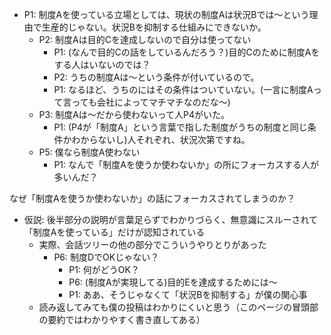 
- P1: 制度Aを使っている立場としては、現状の制度Aは状況Bでは〜という理由で生産的じゃない。状況Bを抑制する仕組みにできないか。
    - P2: 制度Aは目的Cを達成しないので自分は使ってない
        - P1: (なんで目的Cの話をしているんだろう？)目的Cのために制度Aをする人はいないのでは？
        - P2: うちの制度Aは〜という条件が付いているので。
        - P1: なるほど、うちのにはその条件はついていない。(一言に制度Aって言っても会社によってマチマチなのだな〜)
    - P3: 制度Aは〜だから使わないって人P4がいた。
        - P1: (P4が「制度A」という言葉で指した制度がうちの制度と同じ条件かわからないし)人それぞれ、状況次第ですね。
    - P5: 僕なら制度A使わない
        - P1: なんで「制度Aを使うか使わないか」の所にフォーカスする人が多いんだ？

なぜ「制度Aを使うか使わないか」の話にフォーカスされてしまうのか？
- 仮説: 後半部分の説明が言葉足らずでわかりづらく、無意識にスルーされて「制度Aを使っている」だけが認知されている
    - 実際、会話ツリーの他の部分でこういうやりとりがあった
        - P6: 制度DでOKじゃない？
            - P1: 何がどうOK？
            - P6: (制度Aが実現してる)目的Eを達成するためには〜
            - P1: ああ、そうじゃなくて「状況Bを抑制する」が僕の関心事
    - 読み返してみても僕の投稿はわかりにくいと思う（このページの冒頭部の要約ではわかりやすく書き直してある）
